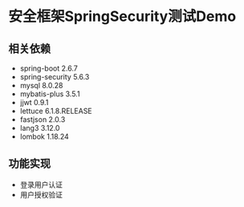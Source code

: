 # 安全框架SpringSecurity测试Demo

## 相关依赖

* spring-boot 2.6.7
* spring-security 5.6.3
* mysql 8.0.28
* mybatis-plus 3.5.1
* jjwt 0.9.1
* lettuce 6.1.8.RELEASE
* fastjson 2.0.3
* lang3 3.12.0
* lombok 1.18.24

## 功能实现

* 登录用户认证
* 用户授权验证

